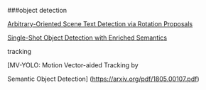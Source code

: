###object detection

[Arbitrary-Oriented Scene Text Detection via Rotation Proposals](https://github.com/mjq11302010044/RRPN)

[Single-Shot Object Detection with Enriched Semantics](https://arxiv.org/pdf/1712.00433.pdf)

tracking

[MV-YOLO: Motion Vector-aided Tracking by

Semantic Object Detection] (https://arxiv.org/pdf/1805.00107.pdf)










